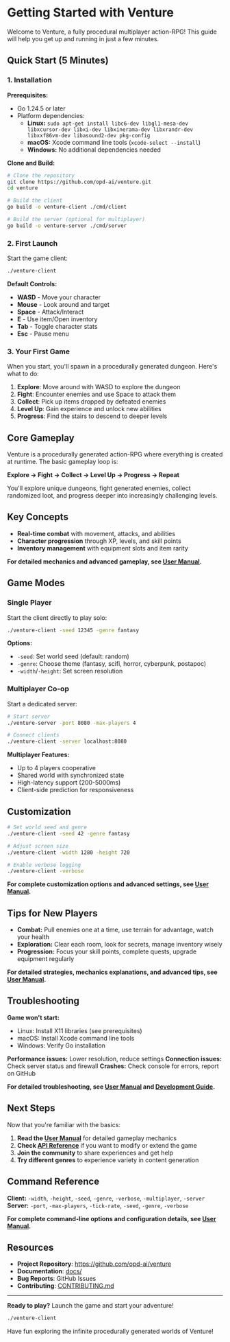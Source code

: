 # Getting Started with Venture

Welcome to Venture, a fully procedural multiplayer action-RPG! This guide will help you get up and running in just a few minutes.

## Quick Start (5 Minutes)

### 1. Installation

**Prerequisites:**
- Go 1.24.5 or later
- Platform dependencies:
  - **Linux:** `sudo apt-get install libc6-dev libgl1-mesa-dev libxcursor-dev libxi-dev libxinerama-dev libxrandr-dev libxxf86vm-dev libasound2-dev pkg-config`
  - **macOS:** Xcode command line tools (`xcode-select --install`)
  - **Windows:** No additional dependencies needed

**Clone and Build:**
```bash
# Clone the repository
git clone https://github.com/opd-ai/venture.git
cd venture

# Build the client
go build -o venture-client ./cmd/client

# Build the server (optional for multiplayer)
go build -o venture-server ./cmd/server
```

### 2. First Launch

Start the game client:
```bash
./venture-client
```

**Default Controls:**
- **WASD** - Move your character
- **Mouse** - Look around and target
- **Space** - Attack/Interact
- **E** - Use item/Open inventory
- **Tab** - Toggle character stats
- **Esc** - Pause menu

### 3. Your First Game

When you start, you'll spawn in a procedurally generated dungeon. Here's what to do:

1. **Explore**: Move around with WASD to explore the dungeon
2. **Fight**: Encounter enemies and use Space to attack them
3. **Collect**: Pick up items dropped by defeated enemies
4. **Level Up**: Gain experience and unlock new abilities
5. **Progress**: Find the stairs to descend to deeper levels

## Core Gameplay

Venture is a procedurally generated action-RPG where everything is created at runtime. The basic gameplay loop is:

**Explore → Fight → Collect → Level Up → Progress → Repeat**

You'll explore unique dungeons, fight generated enemies, collect randomized loot, and progress deeper into increasingly challenging levels.

## Key Concepts

- **Real-time combat** with movement, attacks, and abilities
- **Character progression** through XP, levels, and skill points  
- **Inventory management** with equipment slots and item rarity

**For detailed mechanics and advanced gameplay, see [User Manual](USER_MANUAL.md).**

## Game Modes

### Single Player

Start the client directly to play solo:
```bash
./venture-client -seed 12345 -genre fantasy
```

**Options:**
- `-seed`: Set world seed (default: random)
- `-genre`: Choose theme (fantasy, scifi, horror, cyberpunk, postapoc)
- `-width`/`-height`: Set screen resolution

### Multiplayer Co-op

Start a dedicated server:
```bash
# Start server
./venture-server -port 8080 -max-players 4

# Connect clients
./venture-client -server localhost:8080
```

**Multiplayer Features:**
- Up to 4 players cooperative
- Shared world with synchronized state
- High-latency support (200-5000ms)
- Client-side prediction for responsiveness

## Customization

```bash
# Set world seed and genre
./venture-client -seed 42 -genre fantasy

# Adjust screen size
./venture-client -width 1280 -height 720

# Enable verbose logging
./venture-client -verbose
```

**For complete customization options and advanced settings, see [User Manual](USER_MANUAL.md).**

## Tips for New Players

- **Combat:** Pull enemies one at a time, use terrain for advantage, watch your health
- **Exploration:** Clear each room, look for secrets, manage inventory wisely
- **Progression:** Focus your skill points, complete quests, upgrade equipment regularly

**For detailed strategies, mechanics explanations, and advanced tips, see [User Manual](USER_MANUAL.md).**

## Troubleshooting

**Game won't start:**
- Linux: Install X11 libraries (see prerequisites)
- macOS: Install Xcode command line tools
- Windows: Verify Go installation

**Performance issues:** Lower resolution, reduce settings
**Connection issues:** Check server status and firewall
**Crashes:** Check console for errors, report on GitHub

**For detailed troubleshooting, see [User Manual](USER_MANUAL.md) and [Development Guide](DEVELOPMENT.md).**

## Next Steps

Now that you're familiar with the basics:

1. **Read the [User Manual](USER_MANUAL.md)** for detailed gameplay mechanics
2. **Check [API Reference](API_REFERENCE.md)** if you want to modify or extend the game
3. **Join the community** to share experiences and get help
4. **Try different genres** to experience variety in content generation

## Command Reference

**Client:** `-width`, `-height`, `-seed`, `-genre`, `-verbose`, `-multiplayer`, `-server`
**Server:** `-port`, `-max-players`, `-tick-rate`, `-seed`, `-genre`, `-verbose`

**For complete command-line options and configuration details, see [User Manual](USER_MANUAL.md).**

## Resources

- **Project Repository**: https://github.com/opd-ai/venture
- **Documentation**: [docs/](.)
- **Bug Reports**: GitHub Issues
- **Contributing**: [CONTRIBUTING.md](CONTRIBUTING.md)

---

**Ready to play?** Launch the game and start your adventure!

```bash
./venture-client
```

Have fun exploring the infinite procedurally generated worlds of Venture!
